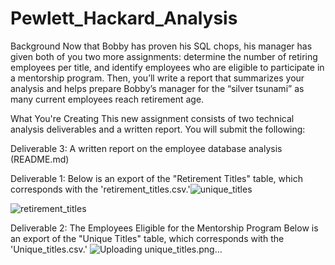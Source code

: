 # Pewlett_Hackard_Analysis
Background
Now that Bobby has proven his SQL chops, his manager has given both of you two more assignments: determine the number of retiring employees per title, and identify employees who are eligible to participate in a mentorship program. Then, you’ll write a report that summarizes your analysis and helps prepare Bobby’s manager for the “silver tsunami” as many current employees reach retirement age.

What You're Creating
This new assignment consists of two technical analysis deliverables and a written report. You will submit the following:



Deliverable 3: A written report on the employee database analysis (README.md)

Deliverable 1:
Below is an export of the "Retirement Titles" table, which corresponds with the 'retirement_titles.csv.'![unique_titles](https://user-images.githubusercontent.com/67697826/198502212-5e594c15-30e8-4011-97bd-0e4b1fd3fda9.png)

![retirement_titles](https://user-images.githubusercontent.com/67697826/198498031-0fcc34a9-4f88-4856-bf9e-17591dcee04b.png)


Deliverable 2: The Employees Eligible for the Mentorship Program
Below is an export of the "Unique Titles" table, which corresponds with the 'Unique_titles.csv.'
![Uploading unique_titles.png…]()
